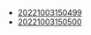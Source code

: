 - [20221003150499](/zet/20221003150499/README.md)
- [20221003150500](/zet/20221003150500/README.md)
